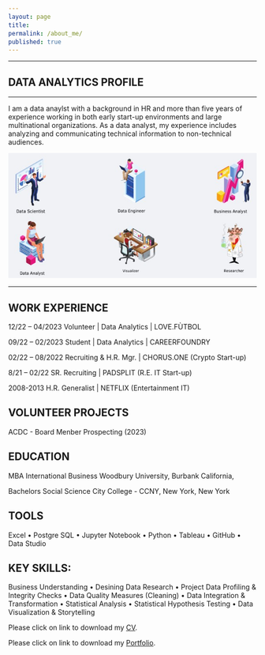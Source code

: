 ```yaml
---
layout: page
title:  
permalink: /about_me/
published: true
---
```


---

## DATA ANALYTICS PROFILE
---

I am a data anaylst with a background in HR and more than five years of experience working in both early start-up environments and large multinational organizations. As a data analyst, my experience includes analyzing and communicating technical information to non-technical audiences.

![image](/images/Data_Science_Possible_Roles_fin.jpg)

---

## WORK EXPERIENCE

12/22 – 04/2023
Volunteer | Data Analytics | LOVE.FÙTBOL
 
09/22 – 02/2023
Student | Data Analytics | CAREERFOUNDRY

02/22 – 08/2022
Recruiting & H.R. Mgr. | CHORUS.ONE (Crypto Start-up)
 
8/21 – 02/22
SR. Recruiting | PADSPLIT (R.E. IT Start-up)
 
2008-2013
H.R. Generalist | NETFLIX (Entertainment IT)

VOLUNTEER PROJECTS
---
ACDC - Board Menber Prospecting (2023)


EDUCATION
---
 
MBA International Business
Woodbury University, Burbank California,  

Bachelors Social Science
City College - CCNY, New York, New York

TOOLS
---
Excel •	Postgre SQL •	Jupyter Notebook •	Python •	Tableau •	GitHub •	Data Studio

KEY SKILLS: 
---
Business Understanding •	Desining Data Research •	Project Data Profiling & Integrity Checks •	 Data Quality Measures (Cleaning) •	Data Integration & Transformation • Statistical Analysis •	Statistical Hypothesis Testing •	Data Visualization & Storytelling

Please click on link to download my [CV](https://github.com/senoel123/senoel123.github.io/raw/master/SEN_CV_7.pdf).

Please click on link to download my [Portfolio](https://github.com/senoel123/senoel123.github.io/blob/master/Task_6.7_SEN.pdf).





